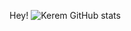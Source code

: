 Hey!
![Kerem GitHub stats](https://github-readme-stats.vercel.app/api?username=incredibleSun148&show_icons=true&theme=Gradient)
